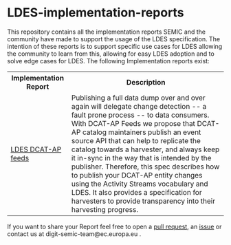 # LDES-implementation-reports
This repository contains all the implementation reports SEMIC and the community have made to support the usage of the LDES specification.
The intention of these reports is to support specific use cases for LDES allowing the community to learn from this, allowing for easy LDES adoption and to solve edge cases for LDES.
The following Implementation reports exist:

<table>      
    <tr>      
      <th>Implementation Report</th>      
      <th>Description</th>       
    </tr>
    <tr>  
      <td>  
         <a href="https://semiceu.github.io/LDES-DCAT-AP-feeds/index.html">LDES DCAT-AP feeds</a>
      </td>      
      <td> 
        Publishing a full data dump over and over again will delegate change detection -- a fault prone process -- to data consumers. With DCAT-AP Feeds we propose that DCAT-AP catalog maintainers publish an event source API that can help to replicate the catalog towards a harvester, and always keep it in-sync in the way that is intended by the publisher. Therefore, this spec describes how to publish your DCAT-AP entity changes using the Activity Streams vocabulary and LDES. It also provides a specification for harvesters to provide transparency into their harvesting progress.
      </td> 
    </tr>
</table> 
If you want to share your Report feel free to open a <a href="https://github.com/SEMICeu/LDES-implementation-reports/pulls">pull request</a>, an <a href="https://github.com/SEMICeu/LDES-implementation-reports/issues">issue</a> or contact us at digit-semic-team@ec.europa.eu .
